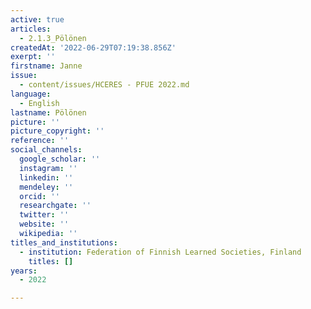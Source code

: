 ```yaml
---
active: true
articles:
  - 2.1.3_Pölönen
createdAt: '2022-06-29T07:19:38.856Z'
exerpt: ''
firstname: Janne
issue:
  - content/issues/HCERES - PFUE 2022.md
language:
  - English
lastname: Pölönen
picture: ''
picture_copyright: ''
reference: ''
social_channels:
  google_scholar: ''
  instagram: ''
  linkedin: ''
  mendeley: ''
  orcid: ''
  researchgate: ''
  twitter: ''
  website: ''
  wikipedia: ''
titles_and_institutions:
  - institution: Federation of Finnish Learned Societies, Finland
    titles: []
years:
  - 2022

---
```

